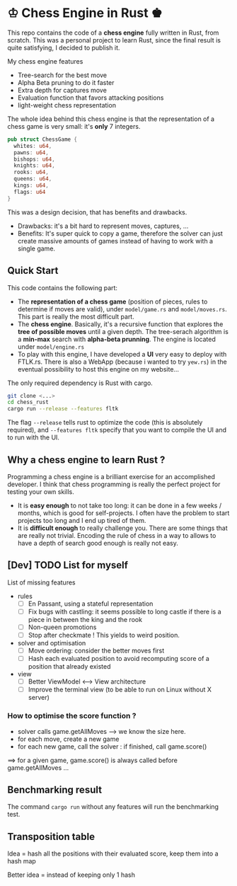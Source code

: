# ♔ Chess Engine in Rust ♚

This repo contains the code of a **chess engine** fully written in Rust, from scratch. This was a personal project to learn Rust, since the final result is quite satisfying, I decided to publish it.

My chess engine features
- Tree-search for the best move
- Alpha Beta pruning to do it faster
- Extra depth for captures move
- Evaluation function that favors attacking positions
- light-weight chess representation 

The whole idea behind this chess engine is that the representation of a chess game is very small: it's **only** 7 integers.

```rust
pub struct ChessGame {
  whites: u64,
  pawns: u64,
  bishops: u64,
  knights: u64,
  rooks: u64,
  queens: u64,
  kings: u64,
  flags: u64
}
```

This was a design decision, that has benefits and drawbacks. 
- Drawbacks: it's a bit hard to represent moves, captures, ...
- Benefits: It's super quick to copy a game, therefore the solver can just create massive amounts of games instead of 
  having to work with a single game.

## Quick Start 

This code contains the following part:
- The **representation of a chess game** (position of pieces, rules to determine if moves are valid), under `model/game.rs` and `model/moves.rs`. This part is really the most difficult part.
- The **chess engine**. Basically, it's a recursive function that explores the **tree of possible moves** until a given depth. The tree-serach algorithm is a **min-max** search with **alpha-beta prunning**. The engine is located under `model/engine.rs`
- To play with this engine, I have developed a **UI** very easy to deploy with FTLK.rs. There is also a WebApp (because i wanted to try `yew.rs`) in the eventual possibility to host this engine on my website... 

The only required dependency is Rust with cargo.

```bash
git clone <...>
cd chess_rust
cargo run --release --features fltk
```

The flag `--release` tells rust to optimize the code (this is absolutely required), and `--features fltk` specify that you want to compile the UI and to run with the UI. 

## Why a chess engine to learn Rust ? 

Programming a chess engine is a brilliant exercise for an accomplished developer. I think that chess programming is really the perfect project for testing your own skills. 
- It is **easy enough** to not take too long: it can be done in a few weeks / months, which is good for self-projects. I often have the problem to start projects too long and I end up tired of them.
- It is **difficult enough** to really challenge you. There are some things that are really not trivial. Encoding the rule of chess in a way to allows to have a depth of search good enough is really not easy.

## [Dev] TODO List for myself

List of missing features
- rules
    - [ ] En Passant, using a stateful representation
    - [ ] Fix bugs with castling: it seems possible to long castle if there is a piece in between the king and the rook
    - [ ] Non-queen promotions
    - [ ] Stop after checkmate ! This yields to weird position.
- solver and optimisation
    - [ ] Move ordering: consider the better moves first
    - [ ] Hash each evaluated position to avoid recomputing score of a position that already existed
- view
    - [ ] Better ViewModel <--> View architecture
    - [ ] Improve the terminal view (to be able to run on Linux without X server)

### How to optimise the score function ? 

- solver calls game.getAllMoves --> we know the size here.
- for each move, create a new game 
- for each new game, call the solver : if finished, call game.score()

==> for a given game, game.score() is always called before game.getAllMoves ... 

## Benchmarking result

The command `cargo run` without any features will run the benchmarking test.

## Transposition table

Idea = hash all the positions with their evaluated score, keep them into a hash map

Better idea = instead of keeping only 1 hash



